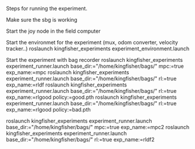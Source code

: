Steps for running the experiment. 

Make sure the sbg is working

Start the joy node in the field computer

Start the environmet for the experiment (mux, odom converter, velocity tracker..)
roslaunch kingfisher_experiments experiment_environment.launch



Start the experiment with bag recorder
roslaunch kingfisher_experiments experiment_runner.launch base_dir:="/home/kingfisher/bags/" mpc:=true exp_name:=mpc
roslaunch kingfisher_experiments experiment_runner.launch base_dir:="/home/kingfisher/bags/" rl:=true exp_name:=rldf
roslaunch kingfisher_experiments experiment_runner.launch base_dir:="/home/kingfisher/bags/" rl:=true exp_name:=rlgood policy:=good.pth
roslaunch kingfisher_experiments experiment_runner.launch base_dir:="/home/kingfisher/bags/" rl:=true exp_name:=rlgood policy:=bad.pth

roslaunch kingfisher_experiments experiment_runner.launch base_dir:="/home/kingfisher/bags/" mpc:=true exp_name:=mpc2
roslaunch kingfisher_experiments experiment_runner.launch base_dir:="/home/kingfisher/bags/" rl:=true exp_name:=rldf2